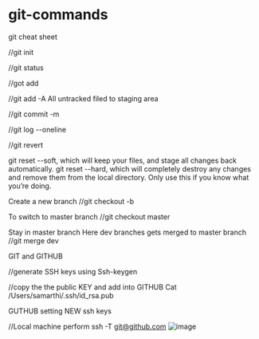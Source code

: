 # git-commands
git cheat sheet

//git init

//git status

//got add 

//git add -A
All untracked filed to staging area

//git commit -m <message>

//git log --oneline


//git revert 


git reset --soft, which will keep your files, and stage all changes back automatically. git reset --hard, which will completely destroy any changes and remove them from the local directory. Only use this if you know what you’re doing.

Create a new branch
//git checkout -b <dev-branch>

To switch to master branch
//git checkout master

Stay in master branch 
Here dev branches gets merged to master branch
//git merge dev


GIT and GITHUB

//generate SSH keys using 
Ssh-keygen

//copy the the public KEY and add into GITHUB
Cat /Users/samarthi/.ssh/id_rsa.pub

GUTHUB setting NEW ssh keys

//Local machine perform 
ssh -T git@github.com 
![image](https://user-images.githubusercontent.com/34158104/147388926-55e5b84e-9e9e-44fb-9cab-7bd43bfb5a9c.png)
